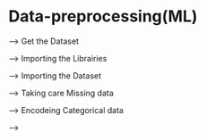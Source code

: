 # Data-preprocessing(ML)

--> Get the Dataset

--> Importing the Librairies

--> Importing the Dataset

--> Taking care Missing data

--> Encodeing Categorical data 

-->



